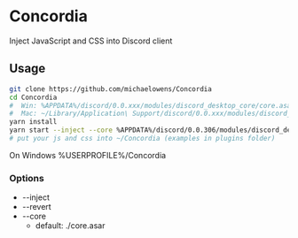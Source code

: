 # Concordia

Inject JavaScript and CSS into Discord client

## Usage

```sh
git clone https://github.com/michaelowens/Concordia
cd Concordia
#  Win: %APPDATA%/discord/0.0.xxx/modules/discord_desktop_core/core.asar
#  Mac: ~/Library/Application\ Support/discord/0.0.xxx/modules/discord_desktop_core/core.asar
yarn install
yarn start --inject --core %APPDATA%/discord/0.0.306/modules/discord_desktop_core/core.asar
# put your js and css into ~/Concordia (examples in plugins folder)
```

On Windows %USERPROFILE%/Concordia

### Options

- --inject
- --revert
- --core
  - default: ./core.asar
